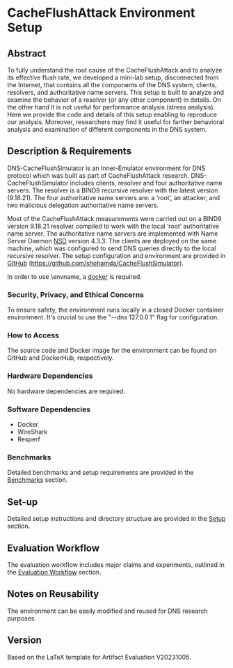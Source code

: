 # CacheFlushAttack Environment Setup

## Abstract

To fully understand the root cause of the CacheFlushAttack and to analyze its effective flush rate, we developed a mini-lab setup, disconnected from the Internet, that contains all the components of the DNS system, clients, resolvers, and authoritative name servers. 
This setup is built to analyze and examine the behavior of a resolver (or any other component) in details.
On the other hand it is not useful for performance analysis (stress analysis).  
Here we provide the code and details of this setup enabling to reproduce our analysis.  Moreover, researchers may find it useful for
farther behavioral analysis and examination of different components in the DNS system.
## Description & Requirements

DNS-CacheFlushSimulator is an Inner-Emulator environment for DNS protocol which was built as part of CacheFlushAttack research.
DNS-CacheFlushSimulator includes clients, resolver and four authoritative name servers. The resolver is a BIND9 recursive resolver with the latest version (9.18.21). The four authoritative name servers are: a ‘root’, an attacker, and two malicious delegation authoritative name servers.

Most of the CacheFlushAttack measurements were carried out on a BIND9 version 9.18.21 resolver compiled to work with the local ‘root’ authoritative name server.
The authoritative name servers are implemented with Name Server Daemon [NSD](https://www.nlnetlabs.nl/projects/nsd/about/) version 4.3.3.
The clients are deployed on the same machine, which was configured to send DNS queries directly to the local recursive resolver. 
The setup configuration and environment are provided in [GitHub](https://github.com/shohamda/CacheFlushSimulator) (https://github.com/shohamda/CacheFlushSimulator).

In order to use \envname, a [docker](https://docs.docker.com/get-docker/) is required.
### Security, Privacy, and Ethical Concerns

To ensure safety, the environment runs locally in a closed Docker container environment. It's crucial to use the "--dns 127.0.0.1" flag for configuration.

### How to Access

The source code and Docker image for the environment can be found on GitHub and DockerHub, respectively.

### Hardware Dependencies

No hardware dependencies are required.

### Software Dependencies

- Docker
- WireShark
- Resperf

### Benchmarks

Detailed benchmarks and setup requirements are provided in the [Benchmarks](#benchmarks) section.

## Set-up

Detailed setup instructions and directory structure are provided in the [Setup](#setup) section.

## Evaluation Workflow

The evaluation workflow includes major claims and experiments, outlined in the [Evaluation Workflow](#evaluation-workflow) section.

## Notes on Reusability

The environment can be easily modified and reused for DNS research purposes.

## Version

Based on the LaTeX template for Artifact Evaluation V20231005.
